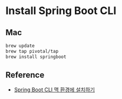 # Install Spring Boot CLI

## Mac

```bash
brew update
brew tap pivotal/tap
brew install springboot
```

## Reference

* [Spring Boot CLI 맥 환경에 설치하기](http://theeye.pe.kr/archives/1985)